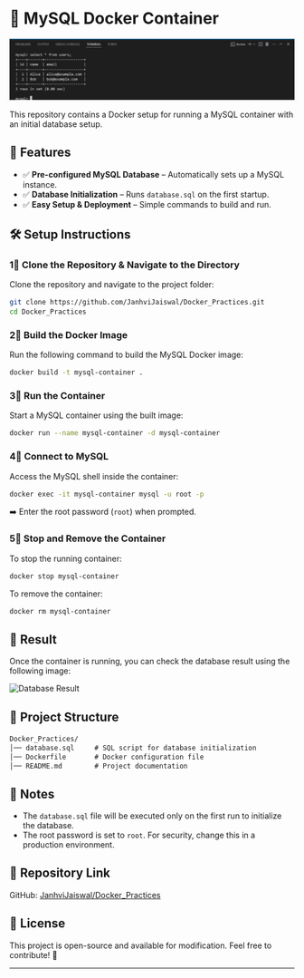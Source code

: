 

# 🐳 MySQL Docker Container
![mysql](https://github.com/JANHVI-18/DOCKER/blob/main/Contanerized%20MySQL/Screenshot%202025-03-28%20232808.png)

This repository contains a Docker setup for running a MySQL container with an initial database setup.

## 📌 Features

- ✅ **Pre-configured MySQL Database** – Automatically sets up a MySQL instance.
- ✅ **Database Initialization** – Runs `database.sql` on the first startup.
- ✅ **Easy Setup & Deployment** – Simple commands to build and run.

## 🛠️ Setup Instructions

### 1⃣ Clone the Repository & Navigate to the Directory

Clone the repository and navigate to the project folder:

```bash
git clone https://github.com/JanhviJaiswal/Docker_Practices.git
cd Docker_Practices
```

### 2⃣ Build the Docker Image

Run the following command to build the MySQL Docker image:

```bash
docker build -t mysql-container .
```

### 3⃣ Run the Container

Start a MySQL container using the built image:

```bash
docker run --name mysql-container -d mysql-container
```

### 4⃣ Connect to MySQL

Access the MySQL shell inside the container:

```bash
docker exec -it mysql-container mysql -u root -p
```

➡️ Enter the root password (`root`) when prompted.

### 5⃣ Stop and Remove the Container

To stop the running container:

```bash
docker stop mysql-container
```

To remove the container:

```bash
docker rm mysql-container
```

## 👤 Result

Once the container is running, you can check the database result using the following image:

![Database Result](https://via.placeholder.com/800x400)

## 📂 Project Structure

```
Docker_Practices/
│── database.sql     # SQL script for database initialization
│── Dockerfile       # Docker configuration file
│── README.md        # Project documentation
```

## 📌 Notes

- The `database.sql` file will be executed only on the first run to initialize the database.
- The root password is set to `root`. For security, change this in a production environment.

## 🔗 Repository Link

GitHub: [JanhviJaiswal/Docker_Practices](https://github.com/JanhviJaiswal/Docker_Practices)

## 📜 License

This project is open-source and available for modification. Feel free to contribute! 🚀

---
